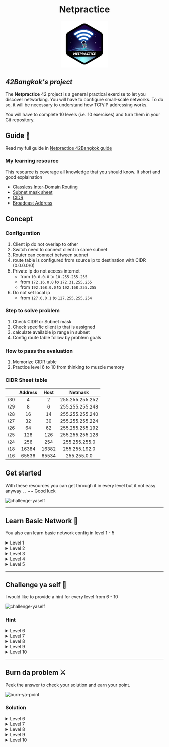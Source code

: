 <div align=center >
    <h1>Netpractice</h1>
    <img src="https://raw.githubusercontent.com/viruskizz/viruskizz-myutils/main/badge04-netpractice.png" alt="minishell badge" />
</div>

## _42Bangkok's project_

The **Netpractice** 42 project is a general practical exercise to let you discover networking. You will have to configure small-scale networks. To do so, it will be necessary to understand how TCP/IP addressing works.

You will have to complete 10 levels (i.e. 10 exercises) and turn them in your Git
repository.


## Guide :bookmark_tabs:

Read my full guide in [Netpractice 42Bangkok guide]

### My learning resource
This resource is coverage all knowledge that you should know. It short and good explaination

- [Classless Inter-Domain Routing]
- [Subnet mask sheet]
- [CIDR]
- [Broadcast Address]

## Concept

### Configuration
1. Client ip do not overlap to other
2. Switch need to connect client in same subnet
3. Router can connect between subnet
4. route table is configured from source ip to destination with CIDR (0.0.0.0/0)
5. Private ip do not access internet
    - from `10.0.0.0` to `10.255.255.255`
    - from `172.16.0.0` to `172.31.255.255`
    - from `192.168.0.0` to `192.168.255.255`
6. Do not set local ip
    - from `127.0.0.1` to `127.255.255.254`

### Step to solve problem
1. Check CIDR or Subnet mask
2. Check specific client ip that is assigned
3. calculate available ip range in subnet
4. Config route table follow by problem goals

### How to pass the evaluation

1. Memorize CIDR table
2. Practice level 6 to 10 from thinking to muscle memory

### CIDR Sheet table

|     | Address |  Host |     Netmask     |
|-----|:-------:|:-----:|:---------------:|
| /30 |    4    |    2  | 255.255.255.252 |
| /29 |    8    |    6  | 255.255.255.248 |
| /28 |   16    |   14  | 255.255.255.240 |
| /27 |   32    |   30  | 255.255.255.224 |
| /26 |   64    |   62  | 255.255.255.192 |
| /25 |  128    |  126  | 255.255.255.128 |
| /24 |  256    |  254  | 255.255.255.0   |
| /18 |  16384  | 16382 | 255.255.192.0   |
| /16 |  65536  | 65534 | 255.255.0.0     |

## Get started

With these resources you can get through it in every level but it not easy anyway
.
.
~~ Good luck

<div style="width: 50%; min-width: 480px">
    <img src="https://raw.githubusercontent.com/viruskizz/42bangkok-netpractice/main/assets/woff-cloud-fight.gif" alt="challenge-yaself">
</div>

---

## Learn Basic Network :book:

You also can learn basic network config in level 1 - 5

<details>
<summary>Level 1</summary>

Every client need to be set as different ip address.

<img src="https://raw.githubusercontent.com/viruskizz/42bangkok-netpractice/main/assets/level1solve.png" alt="solve-level-7">
</details>

<details>
<summary>Level 2</summary>
Border ip is cannot be used because it is reserved for network transmission.

<img src="https://raw.githubusercontent.com/viruskizz/42bangkok-netpractice/main/assets/level2solve.png" alt="solve-level-2">
</details>

<details>
<summary>Level 3</summary>
Border ip is cannot be used because it is reserved for network transmission.

<img src="https://raw.githubusercontent.com/viruskizz/42bangkok-netpractice/main/assets/level3solve.png" alt="solve-level-3">
</details>

<details>
<summary>Level 4</summary>
Border ip is cannot be used because it is reserved for network transmission.

<img src="https://raw.githubusercontent.com/viruskizz/42bangkok-netpractice/main/assets/level4solve.png" alt="solve-level-4">
</details>

<details>
<summary>Level 5</summary>
Border ip is cannot be used because it is reserved for network transmission.

<img src="https://raw.githubusercontent.com/viruskizz/42bangkok-netpractice/main/assets/level5solve.png" alt="solve-level-5">
</details>

---

## Challenge ya self :game_die:

I would like to provide a hint for every level from 6 - 10

<div style="width: 50%; min-width: 480px">
    <img src="https://raw.githubusercontent.com/viruskizz/42bangkok-netpractice/main/assets/woff-sephiroth-burn.gif" alt="challenge-yaself">
</div>

### Hint 

<dl>
<details>
<summary>Level 6</summary>
<img src="https://raw.githubusercontent.com/viruskizz/42bangkok-netpractice/main/assets/level6hint.png" alt="hint-level-6">
</details>

<details>
<summary>Level 7</summary>
<img src="https://raw.githubusercontent.com/viruskizz/42bangkok-netpractice/main/assets/level7hint.png" alt="hint-level-7">
</details>

<details>
<summary>Level 8</summary>
<img src="https://raw.githubusercontent.com/viruskizz/42bangkok-netpractice/main/assets/level8hint.png" alt="hint-level-8">
</details>

<details>
<summary>Level 9</summary>
<img src="https://raw.githubusercontent.com/viruskizz/42bangkok-netpractice/main/assets/level9hint.png" alt="hint-level-9">
</details>

<details>
<summary>Level 10</summary>
<img src="https://raw.githubusercontent.com/viruskizz/42bangkok-netpractice/main/assets/level10hint.png" alt="hint-level-10">
</details>
</dl>

---

## Burn da problem :crossed_swords:

Peek the answer to check your solution and earn your point.

<div style="width: 50%; min-width: 480px">
    <img src="https://raw.githubusercontent.com/viruskizz/42bangkok-netpractice/main/assets/woff-tifa-burn.gif" alt="burn-ya-point">
</div>

### Solution

<details>
<summary>Level 6</summary>
<img src="https://raw.githubusercontent.com/viruskizz/42bangkok-netpractice/main/assets/level6solve.png" alt="solve-level-6">
</details>

<details>
<summary>Level 7</summary>
<img src="https://raw.githubusercontent.com/viruskizz/42bangkok-netpractice/main/assets/level7solve.png" alt="solve-level-7">
</details>

<details>
<summary>Level 8</summary>
<img src="https://raw.githubusercontent.com/viruskizz/42bangkok-netpractice/main/assets/level8solve.png" alt="solve-level-8">
</details>

<details>
<summary>Level 9</summary>
<img src="https://raw.githubusercontent.com/viruskizz/42bangkok-netpractice/main/assets/level9solve.png" alt="solve-level-9">
</details>

<details>
<summary>Level 10</summary>
<img src="https://raw.githubusercontent.com/viruskizz/42bangkok-netpractice/main/assets/level10solve.png" alt="solve-level-10">
</details>

<!-- Link -->
[Netpractice 42Bangkok guide]: https://docs.google.com/presentation/d/e/2PACX-1vSHNDVR-drtwoUsNS-kfkYPyMKcTXB4X2i4kHyJlbCmz9thSo0-7GWev9-wIfE3HKHIS_bv5XJn2GCP/pub?start=false&loop=false&delayms=3000
[Classless Inter-Domain Routing]: https://en.wikipedia.org/wiki/Classless_Inter-Domain_Routing
[Subnet mask sheet]: https://dnsmadeeasy.com/support/subnet
[CIDR]: https://cidr.xyz/
[Broadcast Address]: https://en.wikipedia.org/wiki/Broadcast_address